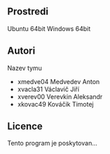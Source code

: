 Prostredi
---------

Ubuntu 64bit
Windows 64bit

Autori
------

Nazev tymu
- xmedve04 Medvedev Anton
- xvacla31 Václavič Jiří
- xverev00 Verevkin Aleksandr
- xkovac49 Kováčik Timotej 

Licence
-------

Tento program je poskytovan...
